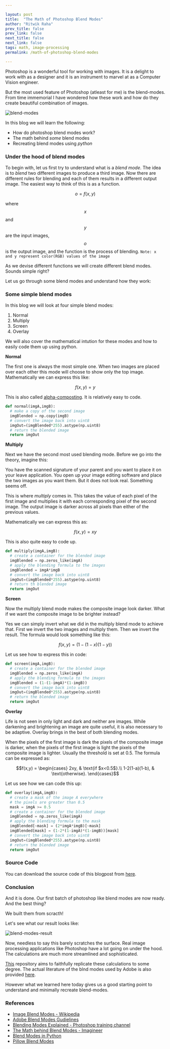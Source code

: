 ```yaml
---

layout: post
title:  "The Math of Photoshop Blend Modes"
author: "Ritwik Raha"
prev_title: false
prev_link: false
next_title: false
next_link: false
tags: math, image-processing
permalink: /math-of-photoshop-blend-modes

---
```


Photoshop is a wonderful tool for working with images. It is a delight to work with as a designer and it is an instrument to marvel at as a Computer Vision engineer.

But the most used feature of Photoshop (atleast for me) is the blend-modes. From time immemorial I have wondered how these work and how do they create beautiful combination of images.

![blend-modes]({{site.url}}/assets/post_images/4post/blend-modes.png)

In this blog we will learn the following:

- How do photoshop blend modes work?
- The math behind *some* blend modes
- Recreating blend modes using *python*

### Under the hood of blend modes

To begin with, let us first try to understand what is a *blend mode*. The idea is to *blend* two different images to produce a third image. Now there are different rules for blending and each of them results in a different output image. The easiest way to think of this is as a function.

$$o = f(x,y)$$

where $$x$$ and $$y$$ are the input images, $$o$$ is the output image, and the function is the process of blending.
```Note: x and y represent color(RGB) values of the image```

As we devise different functions we will create different blend modes. Sounds simple right? 

Let us go through some blend modes and understand how they work:

### Some simple blend modes

In this blog we will look at four simple blend modes:

1. Normal
2. Multiply
3. Screen
4. Overlay

We will also cover the mathematical intution for these modes and how to easily code them up using python.


**Normal**

The first one is always the most simple one. When two images are placed over each other this mode will choose to show only the top image. Mathematically we can express this like:

$$f(x,y) = y$$

This is also called [alpha-composting](https://en.wikipedia.org/wiki/Alpha_compositing). It is relatively easy to code.

```python 
def normal(imgA,imgB):
  # make a copy of the second image
  imgBlended = np.copy(imgB)
  # convert the image back into uint8 
  imgOut=(imgBlended*255).astype(np.uint8)
  # return the blended image
  return imgOut
```


**Multiply**

Next we have the second most used blending mode. Before we go into the theory, imagine this:

You have the scanned signature of your parent and you want to place it on your leave application. You open up your image editing software and place the two images as you want them. But it does not look real. Something seems off. 

This is where *multiply* comes in. This takes the value of each pixel of the first image and multiplies it with each corresponding pixel of the second image. The output image is darker across all pixels than either of the previous values. 

Mathematically we can express this as:

$$f(x,y) = xy$$

This is also quite easy to code up.

```python 
def multiply(imgA,imgB):
  # create a container for the blended image
  imgBlended = np.zeros_like(imgA)
  # apply the blending formula to the images
  imgBlended = imgA*imgB
  # convert the image back into uint8
  imgOut=(imgBlended*255).astype(np.uint8)
  # return th blended image
  return imgOut
```

**Screen**

Now the multiply blend mode makes the composite image look darker. What if we want the composite image to be brighter instead? 

Yes we can simply invert what we did in the multiply blend mode to achieve that. First we invert the two images and multiply them. Then we invert the result. The formula would look something like this:

$$f(x,y) = (1-(1-x)(1-y))$$

Let us see how to express this in code:
```python 
def screen(imgA,imgB):
  # create a container for the blended image
  imgBlended = np.zeros_like(imgA)
  # apply the blending formula to the images
  imgBlended = (1-(1-imgA)*(1-imgB))
  # convert the image back into uint8
  imgOut=(imgBlended*255).astype(np.uint8)
  # return the blended image
  return imgOut
```
**Overlay**

Life is not seen in only light and dark and neither are images. While darkening and brightening an image are quite useful, it is also necessary to be adaptive. Overlay brings in the best of both blending modes. 

When the pixels of the first image is dark the pixels of the composite image is darker, when the pixels of the first image is light the pixels of the composite image is lighter. Usually the threshold is set at 0.5. The formula can be expressed as:

$$f(x,y) = \begin{cases}
    2xy, & \text{if $x<0.5$}.\\
    1-2(1-a)(1-b), & \text{otherwise}.
  \end{cases}$$

Let us see how we can code this up:

```python 
def overlay(imgA,imgB):
  # create a mask of the image A everywhere
  # the pixels are greater than 0.5
  mask = imgA >= 0.5
  # create a container for the blended image
  imgBlended = np.zeros_like(imgA)
  # apply the blending formula to the mask
  imgBlended[~mask] = (2*imgA*imgB)[~mask]
  imgBlended[mask] = (1-2*(1-imgA)*(1-imgB))[mask]
  # convert the image back into uint8
  imgOut=(imgBlended*255).astype(np.uint8)
  # return the blended image
  return imgOut
```
### Source Code

You can download the source code of this blogpost from [here]().


### Conclusion

And it is done. Our first batch of photoshop like blend modes are now ready. And the best thing?

We built them from scracth! 

Let's see what our result looks like:

![blend-modes-result]({{site.url}}/assets/post_images/4post/output.png)

Now, needless to say this barely scratches the surface. Real image processing applications like Photoshop have a lot going on under the hood. The calculations are much more streamlined and sophisticated. 

[This](https://github.com/flrs/blend_modes) repository aims to faithfully replicate these calculations to some degree. The actual literature of the blnd modes used by Adobe is also provided [here](https://www.adobe.com/content/dam/acom/en/devnet/pdf/pdf_reference_archive/blend_modes.pdf).

However what we learned here today gives us a good starting point to understand and minimally recreate blend-modes.


### References

- [Image Blend Modes - Wikipedia](https://en.wikipedia.org/wiki/Blend_modes)
- [Adobe Blend Modes Gudielines](https://www.adobe.com/content/dam/acom/en/devnet/pdf/pdf_reference_archive/blend_modes.pdf)
- [Blending Modes Explained - Photoshop training channel](https://photoshoptrainingchannel.com/blending-modes-explained/)
- [The Math behind Blend Modes - Imagineer](https://imagineer.in/blog/math-behind-blend-modes/)
- [Blend Modes in Python](https://stackoverflow.com/questions/52141987/overlay-blending-mode-in-python-efficiently-as-possible-numpy-opencv)
- [Pillow Blend Modes](https://blend-modes.readthedocs.io/_/downloads/en/latest/pdf/)